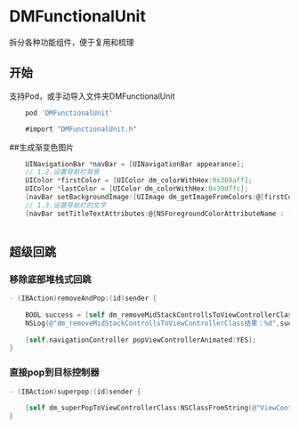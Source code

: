 # DMFunctionalUnit
拆分各种功能组件，便于复用和梳理

## 开始
支持Pod，或手动导入文件夹DMFunctionalUnit
```bash
    pod 'DMFunctionalUnit'
```

```objective-c
    #import "DMFunctionalUnit.h"
```

##生成渐变色图片
```objective-c
    UINavigationBar *navBar = [UINavigationBar appearance];
    // 1.2.设置导航栏背景
    UIColor *firstColor = [UIColor dm_colorWithHex:0x369aff];
    UIColor *lastColor = [UIColor dm_colorWithHex:0x39d7fc];
    [navBar setBackgroundImage:[UIImage dm_getImageFromColors:@[firstColor,lastColor] withFrame:CGRectMake(0, 0,kScreenWidth,64)] forBarMetrics:UIBarMetricsDefault];
    // 1.3.设置导航栏的文字
    [navBar setTitleTextAttributes:@{NSForegroundColorAttributeName : [UIColor whiteColor]}];
    
```

## 超级回跳

### 移除底部堆栈式回跳
```objective-c
- (IBAction)removeAndPop:(id)sender {
    
    BOOL success = [self dm_removeMidStackControllsToViewControllerClass:NSClassFromString(@"ViewController")];
    NSLog(@"dm_removeMidStackControllsToViewControllerClass结果：%d",success);
    
    [self.navigationController popViewControllerAnimated:YES];
}
```

### 直接pop到目标控制器
```objective-c
- (IBAction)superpop:(id)sender {
    
    [self dm_superPopToViewControllerClass:NSClassFromString(@"ViewController") animated:YES];
}
```
